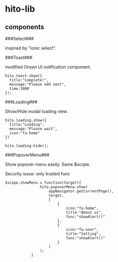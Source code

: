 # hito-lib

## components

###Select###

inspired by "ionic select".

###Toast###

modified Onsen UI notification component.

```
hito.toast.show({
  title:"Complete!",
  message:"Please add next",
  time:1000
});
```

###Loading###

Show/Hide modal loading view. 

```
hito.loading.show({
  title:"Loading",
  message:"Please wait",
  icon:"fa-home"
})

hito.loading.hide();
```

###PopoverMenu###

Show popover menu easily. Same $scope.

Security issue: only trusted func


```
$scope.showMenu = function(target){
                hito.popoverMenu.show(
                    appNavigator.getCurrentPage(),
                    target,
                    [
                        {
                            icon:"fa-home",
                            title:"About us",
                            func:"showAlert()"
                        },
                        {
                            icon:"fa-user",
                            title:"Setting",
                            func:"showAlert()"
                        }
                    ]
                );
            }
```